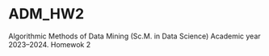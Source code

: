 # ADM_HW2
Algorithmic Methods of Data Mining (Sc.M. in Data Science) Academic year 2023–2024. Homewok 2 
